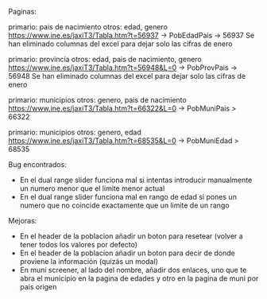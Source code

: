 Paginas:

primario: pais de nacimiento   otros: edad, genero
https://www.ine.es/jaxiT3/Tabla.htm?t=56937 ->  PobEdadPais  -> 56937
Se han eliminado columnas del excel para dejar solo las cifras de enero


primario: provincia   otros: edad, pais de nacimiento, genero
https://www.ine.es/jaxiT3/Tabla.htm?t=56948&L=0 -> PobProvPais -> 56948
Se han eliminado columnas del excel para dejar solo las cifras de enero


primario: municipios   otros: genero, pais de nacimiento
https://www.ine.es/jaxiT3/Tabla.htm?t=66322&L=0   -> PobMuniPais  > 66322  


primario: municipios   otros: genero, edad
https://www.ine.es/jaxiT3/Tabla.htm?t=68535&L=0   -> PobMuniEdad  > 68535  



Bug encontrados:
- En el dual range slider funciona mal si intentas introducir manualmente un numero menor que el limite menor actual
- En el dual range slider funciona mal en rango de edad si pones un numero que no coincide exactamente que un limite de un rango


Mejoras:

- En el header de la poblacion añadir un boton para resetear (volver a tener todos los valores por defecto) 
- En el header de la poblacion añadir un boton para decir de donde proviene la información (quizás un modal)
- En muni screener, al lado del nombre, añadir dos enlaces, uno que te abra el municipio en la pagina de edades y otro en la pagina de muni por pais origen